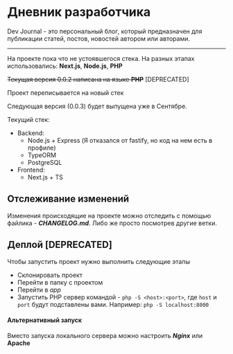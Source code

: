 # Дневник разработчика

Dev Journal - это персональный блог, который предназначен для публикации статей, постов, новостей автором или авторами.

____

На проекте пока что не устоявшегося стека. На разных этапах использовались: **Next.js**, **Node.js**, **PHP**

~~Текущая версия 0.0.2 написана на языке **PHP**~~ [DEPRECATED]

Проект переписывается на новый стек

Следующая версия (0.0.3) будет выпущена уже в Сентябре.

Текущий стек:
* Backend:
  * Node.js + Express (Я отказался от fastify, но код на нем есть в профиле)
  * TypeORM 
  * PostgreSQL
* Frontend:
  * Next.js + TS

## Отслеживание изменений

Изменения происходящие на проекте можно отследить с помощью файлика - **_CHANGELOG.md_**. Либо же просто посмотрев другие ветки.

## Деплой [DEPRECATED]

Чтобы запустить проект нужно выполнить следующие этапы

* Склонировать проект
* Перейти в папку с проектом
* Перейти в _app_
* Запустить PHP сервер командой - `php -S <host>:<port>`, где `host` и `port` будут подставлены вами. Например: `php -S localhost:8000`


#### Альтернативный запуск

Вместо запуска локального сервера можно настроить **_Nginx_** или **__Apache__**
